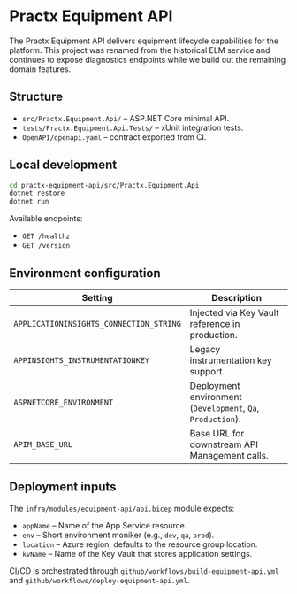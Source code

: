 # Practx Equipment API

The Practx Equipment API delivers equipment lifecycle capabilities for the platform. This project was
renamed from the historical ELM service and continues to expose diagnostics endpoints while we build out
the remaining domain features.

## Structure

- `src/Practx.Equipment.Api/` – ASP.NET Core minimal API.
- `tests/Practx.Equipment.Api.Tests/` – xUnit integration tests.
- `OpenAPI/openapi.yaml` – contract exported from CI.

## Local development

```bash
cd practx-equipment-api/src/Practx.Equipment.Api
dotnet restore
dotnet run
```

Available endpoints:

- `GET /healthz`
- `GET /version`

## Environment configuration

| Setting | Description |
| --- | --- |
| `APPLICATIONINSIGHTS_CONNECTION_STRING` | Injected via Key Vault reference in production. |
| `APPINSIGHTS_INSTRUMENTATIONKEY` | Legacy instrumentation key support. |
| `ASPNETCORE_ENVIRONMENT` | Deployment environment (`Development`, `Qa`, `Production`). |
| `APIM_BASE_URL` | Base URL for downstream API Management calls. |

## Deployment inputs

The `infra/modules/equipment-api/api.bicep` module expects:

- `appName` – Name of the App Service resource.
- `env` – Short environment moniker (e.g., `dev`, `qa`, `prod`).
- `location` – Azure region; defaults to the resource group location.
- `kvName` – Name of the Key Vault that stores application settings.

CI/CD is orchestrated through `github/workflows/build-equipment-api.yml` and
`github/workflows/deploy-equipment-api.yml`.
